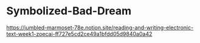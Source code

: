 # Symbolized-Bad-Dream

https://jumbled-marmoset-78e.notion.site/reading-and-writing-electronic-text-week1-zoecai-ff727e5cd2ce49a1bfdd05d9840a0a42
